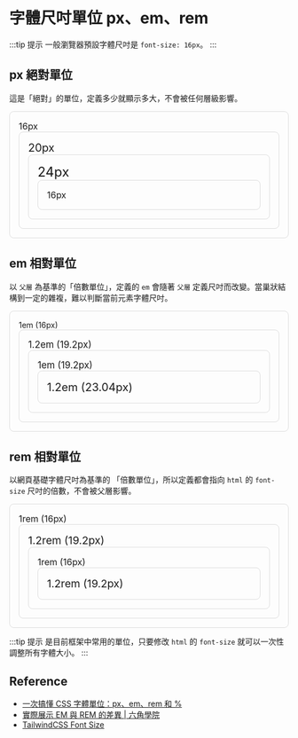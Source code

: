 # 字體尺吋單位 px、em、rem

:::tip 提示
一般瀏覽器預設字體尺吋是 `font-size: 16px`。
:::

## px 絕對單位

這是「絕對」的單位，定義多少就顯示多大，不會被任何層級影響。

<div style="border:1px solid #ddd; padding: 1rem; border-radius: 8px; font-size: 16px">
  16px
  <div style="border:1px solid #ddd; padding: 1rem; border-radius: 8px; font-size: 20px">
    20px
    <div style="border:1px solid #ddd; padding: 1rem; border-radius: 8px; font-size: 24px">
      24px
      <div style="border:1px solid #ddd; padding: 1rem; border-radius: 8px; font-size: 16px">
        16px
      </div>
    </div>
  </div>
</div>

## em 相對單位

以 `父層` 為基準的「倍數單位」，定義的 `em` 會隨著 `父層` 定義尺吋而改變。當巢狀結構到一定的雜複，難以判斷當前元素字體尺吋。

<div style="border:1px solid #ddd; padding: 1rem; border-radius: 8px; font-size: 1em">
  1em (16px)
  <div style="border:1px solid #ddd; padding: 1rem; border-radius: 8px; font-size: 1.2em">
    1.2em (19.2px)
    <div style="border:1px solid #ddd; padding: 1rem; border-radius: 8px; font-size: 1em">
      1em (19.2px)
      <div style="border:1px solid #ddd; padding: 1rem; border-radius: 8px; font-size: 1.2em">
        1.2em (23.04px)
      </div>
    </div>
  </div>
</div>

## rem 相對單位

以網頁基礎字體尺吋為基準的 「倍數單位」，所以定義都會指向 `html` 的 `font-size` 尺吋的倍數，不會被父層影響。

<div style="border:1px solid #ddd; padding: 1rem; border-radius: 8px; font-size: 1rem">
  1rem (16px)
  <div style="border:1px solid #ddd; padding: 1rem; border-radius: 8px; font-size: 1.2rem">
    1.2rem (19.2px)
    <div style="border:1px solid #ddd; padding: 1rem; border-radius: 8px; font-size: 1rem">
      1rem (16px)
      <div style="border:1px solid #ddd; padding: 1rem; border-radius: 8px; font-size: 1.2rem">
      1.2rem (19.2px)
      </div>
    </div>
  </div>
</div>

:::tip 提示
是目前框架中常用的單位，只要修改 `html` 的 `font-size` 就可以一次性調整所有字體大小。
:::

## Reference

- [一次搞懂 CSS 字體單位：px、em、rem 和 %](https://www.oxxostudio.tw/articles/201809/css-font-size.html)
- [實際展示 EM 與 REM 的差異 | 六角學院](https://www.hexschool.com/2016/01/02/2016-08-08-em-vs-rem/)
- [TailwindCSS Font Size](https://tailwindcss.com/docs/font-size)
